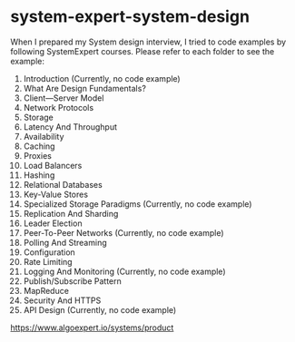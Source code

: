# system-expert-system-design
When I prepared my System design interview, I tried to code examples by following SystemExpert courses.
Please refer to each folder to see the example:

1. Introduction (Currently, no code example)
2. What Are Design Fundamentals?
3. Client—Server Model
4. Network Protocols
5. Storage
6. Latency And Throughput
7. Availability
8. Caching
9. Proxies
10. Load Balancers
11. Hashing
12. Relational Databases
13. Key-Value Stores
14. Specialized Storage Paradigms (Currently, no code example)
15. Replication And Sharding
16. Leader Election
17. Peer-To-Peer Networks (Currently, no code example)
18. Polling And Streaming
19. Configuration
20. Rate Limiting
21. Logging And Monitoring (Currently, no code example)
22. Publish/Subscribe Pattern
23. MapReduce
24. Security And HTTPS
25. API Design (Currently, no code example)

https://www.algoexpert.io/systems/product
